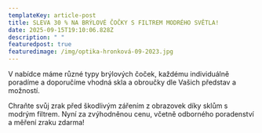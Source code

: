 ```yaml
---
templateKey: article-post
title: SLEVA 30 % NA BRÝLOVÉ ČOČKY S FILTREM MODRÉHO SVĚTLA!
date: 2025-09-15T19:10:06.828Z
description: " "
featuredpost: true
featuredimage: /img/optika-hronková-09-2023.jpg
---
```

V﻿ nabídce máme různé typy brýlových čoček, každému individuálně poradíme a doporučíme vhodná skla a obroučky dle Vašich představ a možností.

Chraňte svůj zrak před škodlivým zářením z obrazovek díky sklům s modrým filtrem. Nyní za zvýhodněnou cenu, včetně odborného poradenství a měření zraku zdarma!
